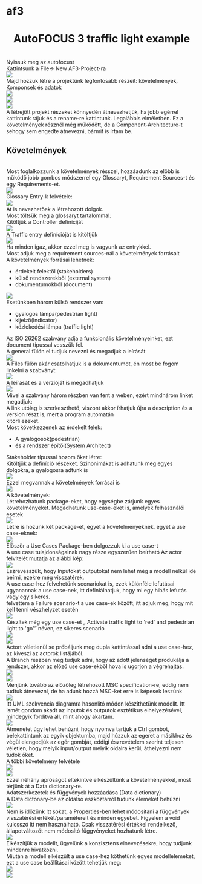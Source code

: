 # af3
<h1 align="center">AutoFOCUS 3 traffic light example</h1><br>
Nyissuk meg az autofocust<br>
Kattintsunk a File-> New AF3-Project-ra<br>
<div><img src="1.png" ></div>
Majd hozzuk létre a projektünk legfontosabb részeit: követelmények, Komponsek és adatok<br>
<div><img src="2.png" ></div>
<div><img src="3.png" ></div>
<div><img src="4.png" ></div>
A létrejött projekt részeket könnyedén átnevezhetjük, ha jobb egérrel kattintunk rájuk és a rename-re kattintunk. Legalábbis elméletben. Ez a követelmények résznél még működött, de a Component-Architecture-t sehogy sem engedte átnevezni, bármit is írtam be.<br>
<h2>Követelmények</h2><br>
Most foglalkozzunk a követelmények résszel, hozzáadunk az előbb is működő jobb gombos módszerrel egy Glossaryt, Requirement Sources-t és egy Requirements-et.<br>
<div><img src="5.png" ></div>
Glossary Entry-k felvétele:<br>
<div><img src="6.png" ></div>
Át is nevezhetőek a létrehozott dolgok.<br>
Most töltsük meg a glossaryt tartalommal.<br>
Kitöltjük a Controller definíciját<br>
<div><img src="7.png" ></div>
A Traffic entry definícióját is kitöltjük<br>
<div><img src="8.png" ></div>
Ha minden igaz, akkor ezzel meg is vagyunk az entrykkel.<br>
Most adjuk meg a requirement sources-nál a követelmények forrásait<br>
A követelmények forrásai lehetnek:<br>
<ul>
    <li>érdekelt felektől (stakeholders)</li>
    <li>külső rendszerekből (external system)</li>
    <li>dokumentumokból (document)</li>
</ul>
<div><img src="9.png" ></div>
Esetünkben három külső rendszer van:<br>
<ul>
    <li>gyalogos lámpa(pedestrian light)</li>
    <li>kijelző(Indicator)</li>
    <li>közlekedési lámpa (traffic light)</li>
</ul>
Az ISO 26262 szabvány adja a funkcionális követelményeinket, ezt document típussal vesszük fel.<br>
A general fülön el tudjuk nevezni és megadjuk a leírását<br>
<div><img src="10.png" ></div>
A Files fülön akár csatolhatjuk is a dokumentumot, én most be fogom linkelni a szabványt:<br>
<div><img src="11.png" ></div>
A leírását és a verzióját is megadhatjuk<br>
<div><img src="12.png" ></div>
Mivel a szabvány három részben van fent a weben, ezért mindhárom linket megadjuk:<br>
A link utólag is szerkeszthető, viszont akkor írhatjuk újra a description és a version részt is, mert a program automatán<br> kitörli ezeket.<br>
Most következzenek az érdekelt felek:<br>
<ul>
    <li>A gyalogosok(pedestrian)</li>
    <li>és a rendszer építői(System Architect)</li>
</ul>
Stakeholder típussal hozom őket létre:<br>
Kitöltjük a definíció részeket. Szinonimákat is adhatunk meg egyes dolgokra, a gyalogosra adtunk is<br>
<div><img src="13.png" ></div>
Ezzel megvannak a követelmények forrásai is<br>
<div><img src="14.png" ></div>
A követelmények:<br>
Létrehozhatunk package-eket, hogy egységbe zárjunk egyes követelményeket. Megadhatunk use-case-eket is, amelyek felhasználói esetek<br>
<div><img src="15.png" ></div>
Létre is hozunk két package-et, egyet a követelményeknek, egyet a use case-eknek:<br>
<div><img src="16.png" ></div>
Először a Use Cases Package-ben dolgozzuk ki a use case-t<br>
A use case tulajdonságainak nagy része egyszerűen beírható Az actor felvitelét mutatja az alábbi kép:<br>
<div><img src="17.png" ></div>
Észrevesszük, hogy Inputokat outputokat nem lehet még a modell nélkül ide beírni, ezekre még visszatérek.<br>
A use case-hez felvehetünk scenariokat is, ezek különféle lefutásai ugyanannak a use case-nek, itt definiálhatjuk, hogy mi egy hibás lefutás vagy egy sikeres.<br>
felvettem a Failure scenario-t a use case-ek között, itt adjuk meg, hogy mit kell tenni vészhelyzet esetén<br>
<div><img src="18.png" ></div>
Készítek még egy use case-et „ Activate traffic light to 'red' and pedestrian light to 'go'” néven, ez sikeres scenario<br>
<div><img src="19.png" ></div>
<div><img src="20.png" ></div>
Actort véletlenül se próbáljunk meg dupla kattintással adni a use case-hez, az kiveszi az actorok listájából.<br>
A Branch részben meg tudjuk adni, hogy az adott jelenséget produkálja a rendszer, akkor az előző use case-ekből hova is ugorjon a végrehajtás.<br>
<div><img src="21.png" ></div>
<div><img src="22.png" ></div>
Menjünk tovább az előzőleg létrehozott MSC specification-re, eddig nem tudtuk átnevezni, de ha adunk hozzá MSC-ket erre is képesek leszünk<br>
<div><img src="23.png" ></div>
Itt UML szekvencia diagramra hasonlító módon készíthetünk modellt. Itt ismét gondom akadt az inputok és outputok esztétikus elhelyezésével, mindegyik fordítva áll, mint ahogy akartam.<br>
<div><img src="24.png" ></div>
Átmenetet úgy lehet behúzni, hogy nyomva tartjuk a Ctrl gombot, belekattintunk az egyik objektumba, majd húzzuk az egeret a másikhoz és végül elengedjük az egér gombját, eddigi észrevételem szerint teljesen véletlen, hogy melyik input/output melyik oldalra kerül, áthelyezni nem tudok őket. <br>
A többi követelmény felvétele<br>
<div><img src="25.png" ></div>
<div><img src="26.png" ></div>
Ezzel néhány apróságot eltekintve elkészültünk a követelményekkel, most térjünk át a Data dictionary-re.<br>
Adatszerkezetek és függvények hozzáadása (Data dictionary)<br>
A Data dictonary-be az oldalsó eszköztárról tudunk elemeket behúzni<br>
<div><img src="27.png" ></div>
Nem is időzünk itt sokat, a Properties-ben lehet módosítani a függvények visszatérési értékét/paramétereit és minden egyebet. Figyelem a void kulcsszó itt nem használható. Csak visszatérési értékkel rendelkező, állapotváltozót nem módosító függvényeket hozhatunk létre.<br>
<div><img src="28.png" ></div>
Elkészítjük a modellt, ügyelünk a konzisztens elnevezésekre, hogy tudjunk mindenre hivatkozni.<br>
Miután a modell elkészült a use case-hez köthetünk egyes modellelemeket, ezt a use case beállításai között tehetjük meg:<br>
<div><img src="29.png" ></div>
<div><img src="30.png" ></div>

